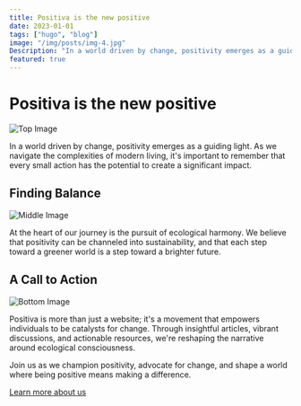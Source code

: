 ```yaml
---
title: Positiva is the new positive
date: 2023-01-01
tags: ["hugo", "blog"]
image: "/img/posts/img-4.jpg"
Description: "In a world driven by change, positivity emerges as a guiding light. As we navigate the complexities of modern living, it's important to remember that every small action has the potential to create a significant impact."
featured: true
---
```


# Positiva is the new positive

![Top Image](https://api.example.com/images/top_image)

In a world driven by change, positivity emerges as a guiding light. As we navigate the complexities of modern living, it's important to remember that every small action has the potential to create a significant impact.

## Finding Balance

![Middle Image](https://api.example.com/images/mid_image)

At the heart of our journey is the pursuit of ecological harmony. We believe that positivity can be channeled into sustainability, and that each step toward a greener world is a step toward a brighter future.

## A Call to Action

![Bottom Image](https://api.example.com/images/bottom_image)

Positiva is more than just a website; it's a movement that empowers individuals to be catalysts for change. Through insightful articles, vibrant discussions, and actionable resources, we're reshaping the narrative around ecological consciousness.

Join us as we champion positivity, advocate for change, and shape a world where being positive means making a difference.

[Learn more about us](https://www.callpositiva.com)
